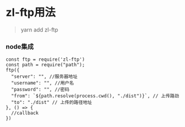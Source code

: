 # zl-ftp用法
> yarn add zl-ftp


### node集成

```
const ftp = require('zl-ftp')
const path = require("path");
ftp({
  "server": "", //服务器地址
  "username": "", //用户名
  "password": "", //密码
  "from": `${path.resolve(process.cwd(), "./dist")}`, // 上传路劲
  "to": "./dist" // 上传的路径地址
}, () => {
  //callback
})
```